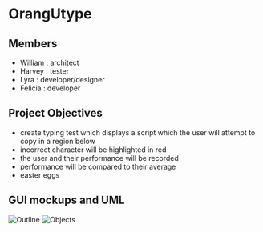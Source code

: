 # OrangUtype

## Members
* William : architect
* Harvey : tester
* Lyra : developer/designer
* Felicia : developer
  
## Project Objectives 
* create typing test which displays a script which the user will attempt to copy in a region below
* incorrect character will be highlighted in red
* the user and their performance will be recorded
* performance will be compared to their average
* easter eggs

## GUI mockups and UML  
![Outline](https://github.com/william-Silver-droid/Orangutype/blob/main/images/ModelOrangUtype.jpg)
![Objects](https://github.com/william-Silver-droid/Orangutype/blob/main/images/objects.png)
